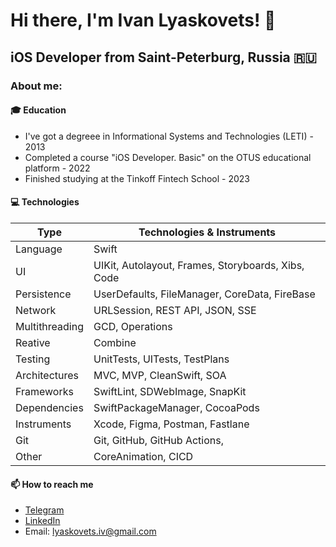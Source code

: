# Hi there, I'm Ivan Lyaskovets! 👋
## iOS Developer from Saint-Peterburg, Russia 🇷🇺

### About me:

#### 🎓 Education
- I've got a degreee in Informational Systems and Technologies (LETI) - 2013
- Completed a course "iOS Developer. Basic" on the OTUS educational platform - 2022
- Finished studying at the Tinkoff Fintech School - 2023

#### 💻 Technologies

| Type           | Technologies & Instruments                         |
|----------------|----------------------------------------------------|
| Language       | Swift                                              |
| UI             | UIKit, Autolayout, Frames, Storyboards, Xibs, Code |
| Persistence    | UserDefaults, FileManager, CoreData, FireBase      |
| Network        | URLSession, REST API, JSON, SSE                    |
| Multithreading | GCD, Operations                                    |
| Reative        | Combine                                            |
| Testing        | UnitTests, UITests, TestPlans                      |
| Architectures  | MVC, MVP, CleanSwift, SOA                          |
| Frameworks     | SwiftLint, SDWebImage, SnapKit                     |
| Dependencies   | SwiftPackageManager, CocoaPods                     |
| Instruments    | Xcode, Figma, Postman, Fastlane                    |
| Git            | Git, GitHub, GitHub Actions,                       |
| Other          | CoreAnimation, CICD                                |


#### 📫 How to reach me 
- [Telegram](https://t.me/lyaskovetsiv)
- [LinkedIn](https://www.linkedin.com/in/lyaskovets-ivan)
- Email: lyaskovets.iv@gmail.com

